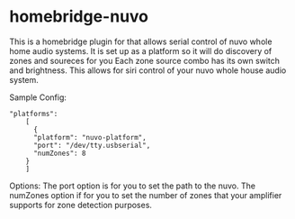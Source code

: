 # homebridge-nuvo
This is a homebridge plugin for that allows serial control of nuvo whole home audio systems.
It is set up as a platform so it will do discovery of zones and soureces for you
Each zone source combo has its own switch and brightness.
This allows for siri control of your nuvo whole house audio system.

Sample Config:
```
"platforms":
    [
      {
      "platform": "nuvo-platform",
      "port": "/dev/tty.usbserial",
      "numZones": 8
    }
    ]
```
Options: 
The port option is for you to set the path to the nuvo.
The numZones option if for you to set the number of zones that your amplifier supports for zone detection purposes.